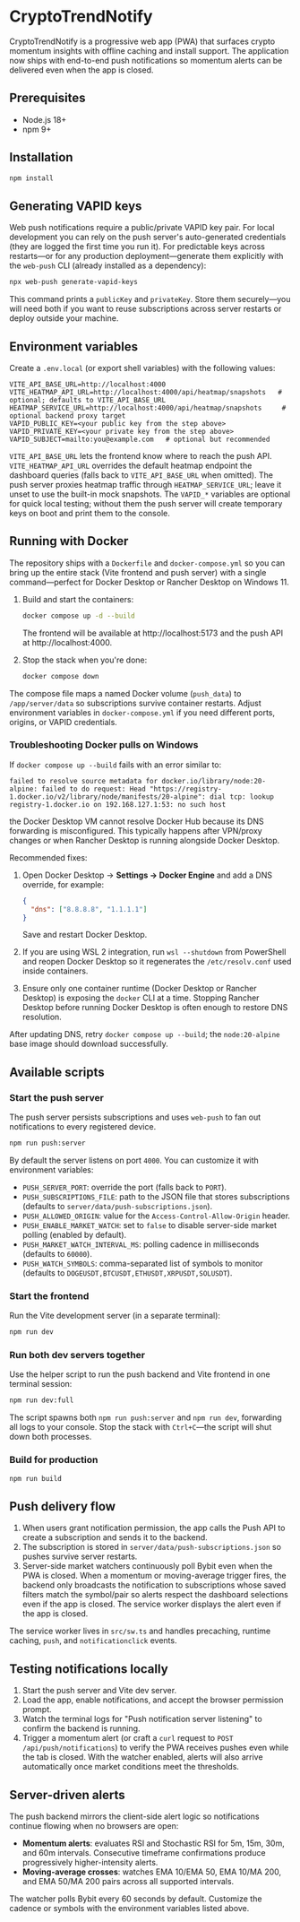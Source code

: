 # CryptoTrendNotify

CryptoTrendNotify is a progressive web app (PWA) that surfaces crypto momentum insights with offline caching and install support. The application now ships with end-to-end push notifications so momentum alerts can be delivered even when the app is closed.

## Prerequisites

- Node.js 18+
- npm 9+

## Installation

```bash
npm install
```

## Generating VAPID keys

Web push notifications require a public/private VAPID key pair. For local development you can rely on the push server's auto-generated credentials (they are logged the first time you run it). For predictable keys across restarts—or for any production deployment—generate them explicitly with the `web-push` CLI (already installed as a dependency):

```bash
npx web-push generate-vapid-keys
```

This command prints a `publicKey` and `privateKey`. Store them securely—you will need both if you want to reuse subscriptions across server restarts or deploy outside your machine.

## Environment variables

Create a `.env.local` (or export shell variables) with the following values:

```
VITE_API_BASE_URL=http://localhost:4000
VITE_HEATMAP_API_URL=http://localhost:4000/api/heatmap/snapshots   # optional; defaults to VITE_API_BASE_URL
HEATMAP_SERVICE_URL=http://localhost:4000/api/heatmap/snapshots     # optional backend proxy target
VAPID_PUBLIC_KEY=<your public key from the step above>
VAPID_PRIVATE_KEY=<your private key from the step above>
VAPID_SUBJECT=mailto:you@example.com   # optional but recommended
```

`VITE_API_BASE_URL` lets the frontend know where to reach the push API. `VITE_HEATMAP_API_URL` overrides the default heatmap endpoint the dashboard queries (falls back to `VITE_API_BASE_URL` when omitted). The push server proxies heatmap traffic through `HEATMAP_SERVICE_URL`; leave it unset to use the built-in mock snapshots. The `VAPID_*` variables are optional for quick local testing; without them the push server will create temporary keys on boot and print them to the console.

## Running with Docker

The repository ships with a `Dockerfile` and `docker-compose.yml` so you can bring up the entire stack (Vite frontend and push server) with a single command—perfect for Docker Desktop or Rancher Desktop on Windows 11.

1. Build and start the containers:

   ```bash
   docker compose up -d --build
   ```

   The frontend will be available at http://localhost:5173 and the push API at http://localhost:4000.

2. Stop the stack when you're done:

   ```bash
   docker compose down
   ```

The compose file maps a named Docker volume (`push_data`) to `/app/server/data` so subscriptions survive container restarts. Adjust environment variables in `docker-compose.yml` if you need different ports, origins, or VAPID credentials.

### Troubleshooting Docker pulls on Windows

If `docker compose up --build` fails with an error similar to:

```
failed to resolve source metadata for docker.io/library/node:20-alpine: failed to do request: Head "https://registry-1.docker.io/v2/library/node/manifests/20-alpine": dial tcp: lookup registry-1.docker.io on 192.168.127.1:53: no such host
```

the Docker Desktop VM cannot resolve Docker Hub because its DNS forwarding is misconfigured. This typically happens after VPN/proxy changes or when Rancher Desktop is running alongside Docker Desktop.

Recommended fixes:

1. Open Docker Desktop → **Settings → Docker Engine** and add a DNS override, for example:

   ```json
   {
     "dns": ["8.8.8.8", "1.1.1.1"]
   }
   ```

   Save and restart Docker Desktop.

2. If you are using WSL 2 integration, run `wsl --shutdown` from PowerShell and reopen Docker Desktop so it regenerates the `/etc/resolv.conf` used inside containers.

3. Ensure only one container runtime (Docker Desktop or Rancher Desktop) is exposing the `docker` CLI at a time. Stopping Rancher Desktop before running Docker Desktop is often enough to restore DNS resolution.

After updating DNS, retry `docker compose up --build`; the `node:20-alpine` base image should download successfully.

## Available scripts

### Start the push server

The push server persists subscriptions and uses `web-push` to fan out notifications to every registered device.

```bash
npm run push:server
```

By default the server listens on port `4000`. You can customize it with environment variables:

- `PUSH_SERVER_PORT`: override the port (falls back to `PORT`).
- `PUSH_SUBSCRIPTIONS_FILE`: path to the JSON file that stores subscriptions (defaults to `server/data/push-subscriptions.json`).
- `PUSH_ALLOWED_ORIGIN`: value for the `Access-Control-Allow-Origin` header.
- `PUSH_ENABLE_MARKET_WATCH`: set to `false` to disable server-side market polling (enabled by default).
- `PUSH_MARKET_WATCH_INTERVAL_MS`: polling cadence in milliseconds (defaults to `60000`).
- `PUSH_WATCH_SYMBOLS`: comma-separated list of symbols to monitor (defaults to `DOGEUSDT,BTCUSDT,ETHUSDT,XRPUSDT,SOLUSDT`).

### Start the frontend

Run the Vite development server (in a separate terminal):

```bash
npm run dev
```

### Run both dev servers together

Use the helper script to run the push backend and Vite frontend in one terminal session:

```bash
npm run dev:full
```

The script spawns both `npm run push:server` and `npm run dev`, forwarding all logs to your console. Stop the stack with `Ctrl+C`—the script will shut down both processes.

### Build for production

```bash
npm run build
```

## Push delivery flow

1. When users grant notification permission, the app calls the Push API to create a subscription and sends it to the backend.
2. The subscription is stored in `server/data/push-subscriptions.json` so pushes survive server restarts.
3. Server-side market watchers continuously poll Bybit even when the PWA is closed. When a momentum or moving-average trigger fires, the backend only broadcasts the notification to subscriptions whose saved filters match the symbol/pair so alerts respect the dashboard selections even if the app is closed. The service worker displays the alert even if the app is closed.

The service worker lives in `src/sw.ts` and handles precaching, runtime caching, `push`, and `notificationclick` events.

## Testing notifications locally

1. Start the push server and Vite dev server.
2. Load the app, enable notifications, and accept the browser permission prompt.
3. Watch the terminal logs for "Push notification server listening" to confirm the backend is running.
4. Trigger a momentum alert (or craft a `curl` request to `POST /api/push/notifications`) to verify the PWA receives pushes even while the tab is closed. With the watcher enabled, alerts will also arrive automatically once market conditions meet the thresholds.

## Server-driven alerts

The push backend mirrors the client-side alert logic so notifications continue flowing when no browsers are open:

- **Momentum alerts**: evaluates RSI and Stochastic RSI for 5m, 15m, 30m, and 60m intervals. Consecutive timeframe confirmations produce progressively higher-intensity alerts.
- **Moving-average crosses**: watches EMA 10/EMA 50, EMA 10/MA 200, and EMA 50/MA 200 pairs across all supported intervals.

The watcher polls Bybit every 60 seconds by default. Customize the cadence or symbols with the environment variables listed above.
